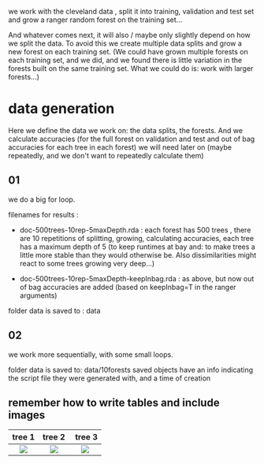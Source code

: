 we work with the cleveland data , split it into training, validation and test set and grow a ranger random forest on the training set...

And whatever comes next, it will also / maybe only slightly depend on how we split the data. To avoid this we create multiple data splits and grow a new forest on each training set. (We could have grown multiple forests on each training set, and we did, and we found there is little variation in the forests built on the same training set. What we could do is: work with larger forests...)

# data generation

Here we define the data we work on: the data splits, the forests. And we calculate accuracies (for the full forest on validation and test and out of bag accuracies for each tree in each forest) we will need later on (maybe repeatedly, and we don't want to repeatedly calculate them)

## 01

we do a big for loop.

filenames for results : 
* doc-500trees-10rep-5maxDepth.rda : each forest has 500 trees , there are 10 repetitions of splitting, growing, calculating accuracies, each tree has a maximum depth of 5 (to keep runtimes at bay and: to make trees a little more stable than they would otherwise be. Also dissimilarities might react to some trees growing very deep...)

* doc-500trees-10rep-5maxDepth-keepInbag.rda : as above, but now out of bag accuracies are added (based on keepInbag=T in the ranger arguments)

folder data is saved to : data

## 02

we work more sequentially, with some small loops.

folder data is saved to: data/10forests
saved objects have an info indicating the script file they were generated with, and a time of creation

## remember how to write tables and include images

tree 1 | tree 2 | tree 3
:---:|:---:|:---:
![](tree1.svg)  | ![](tree1.svg) | ![](tree1.svg)
